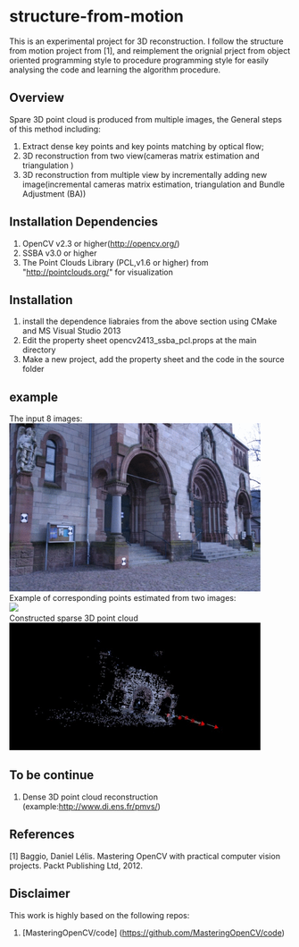 # structure-from-motion
This is an experimental project for 3D reconstruction. I follow the structure from motion project from [1], and reimplement the orignial prject from object oriented programming style to procedure programming style for easily analysing the code and learning the algorithm procedure.

## Overview
Spare 3D point cloud is produced from multiple images, the General steps of this method including:
1.	Extract dense key points and key points matching by optical flow;
2.	3D reconstruction from two view(cameras matrix estimation and triangulation )
3.	3D reconstruction from multiple view by incrementally adding new image(incremental cameras matrix estimation, triangulation and Bundle Adjustment (BA))

## Installation Dependencies
1. OpenCV v2.3 or higher(http://opencv.org/)
2. SSBA v3.0 or higher
3. The Point Clouds Library (PCL,v1.6 or higher) from "http://pointclouds.org/" for visualization

## Installation
1. install the dependence liabraies from the above section using CMake and MS Visual Studio 2013
2. Edit the property sheet opencv2413_ssba_pcl.props at the main directory 
3. Make a new project, add the property sheet and the code in the source folder

## example
The input 8 images:<br />
<img src="./img/orignImg.gif" width="450"><br />
Example of corresponding points estimated from two images:<br />
<img src="./img/matching.png" width="450"><br />
Constructed sparse 3D point cloud<br />
<img src="./img/reconstruction.gif" width="450"><br />

## To be continue
1. Dense 3D point cloud reconstruction (example:http://www.di.ens.fr/pmvs/)

## References

[1] Baggio, Daniel Lélis. Mastering OpenCV with practical computer vision projects. Packt Publishing Ltd, 2012.

## Disclaimer
This work is highly based on the following repos:
1. [MasteringOpenCV/code] (https://github.com/MasteringOpenCV/code)
